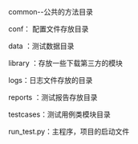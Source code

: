 common--公共的方法目录 

conf： 配置文件存放目录

data ：测试数据目录

library ：存放一些下载第三方的模块

logs：日志文件存放的目录

reports ：测试报告存放目录

testcases：测试用例类模块目录

run_test.py：主程序，项目的启动文件
